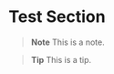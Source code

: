 <!-- TODO: header -->

<!-- TODO: preamble -->

# Test Section

> **Note**
> This is a note.

> **Tip**
> This is a tip.